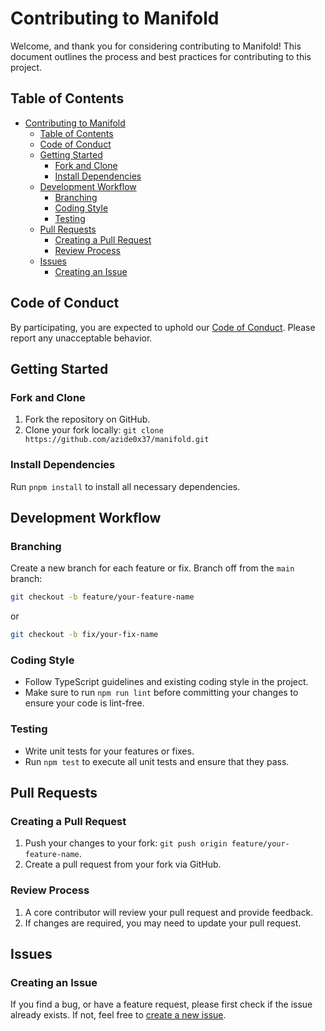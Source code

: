 # Contributing to Manifold

Welcome, and thank you for considering contributing to Manifold! This document outlines the process and best practices for contributing to this project.

## Table of Contents

- [Contributing to Manifold](#contributing-to-manifold)
  - [Table of Contents](#table-of-contents)
  - [Code of Conduct](#code-of-conduct)
  - [Getting Started](#getting-started)
    - [Fork and Clone](#fork-and-clone)
    - [Install Dependencies](#install-dependencies)
  - [Development Workflow](#development-workflow)
    - [Branching](#branching)
    - [Coding Style](#coding-style)
    - [Testing](#testing)
  - [Pull Requests](#pull-requests)
    - [Creating a Pull Request](#creating-a-pull-request)
    - [Review Process](#review-process)
  - [Issues](#issues)
    - [Creating an Issue](#creating-an-issue)

## Code of Conduct

By participating, you are expected to uphold our [Code of Conduct](CODE_OF_CONDUCT.md). Please report any unacceptable behavior.

## Getting Started

### Fork and Clone

1. Fork the repository on GitHub.
2. Clone your fork locally: `git clone https://github.com/azide0x37/manifold.git`

### Install Dependencies

Run `pnpm install` to install all necessary dependencies.

## Development Workflow

### Branching

Create a new branch for each feature or fix. Branch off from the `main` branch:

```bash
git checkout -b feature/your-feature-name
```

or

```bash
git checkout -b fix/your-fix-name
```

### Coding Style

- Follow TypeScript guidelines and existing coding style in the project.
- Make sure to run `npm run lint` before committing your changes to ensure your code is lint-free.

### Testing

- Write unit tests for your features or fixes.
- Run `npm test` to execute all unit tests and ensure that they pass.

## Pull Requests

### Creating a Pull Request

1. Push your changes to your fork: `git push origin feature/your-feature-name`.
2. Create a pull request from your fork via GitHub.

### Review Process

1. A core contributor will review your pull request and provide feedback.
2. If changes are required, you may need to update your pull request.

## Issues

### Creating an Issue

If you find a bug, or have a feature request, please first check if the issue already exists. If not, feel free to [create a new issue](https://github.com/azide0x37/manifold/issues).
